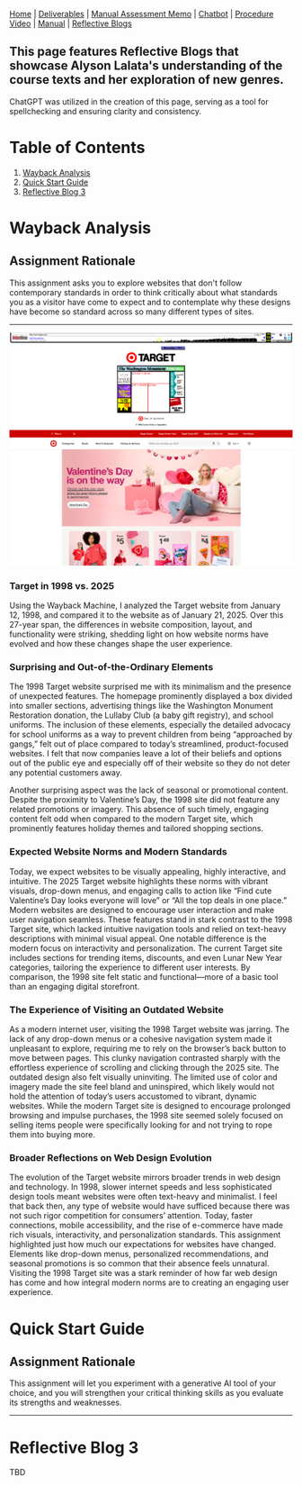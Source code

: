 [Home](index.md) | [Deliverables](deliverables.md) | [Manual Assessment Memo](manual_assessment_memo.md) | [Chatbot](chatbot.md) | [Procedure Video](procedure_video.md) | [Manual](manual.md) | [Reflective Blogs](reflective_blogs.md)

## This page features Reflective Blogs that showcase Alyson Lalata's understanding of the course texts and her exploration of new genres.
ChatGPT was utilized in the creation of this page, serving as a tool for spellchecking and ensuring clarity and consistency.
# Table of Contents 
1. [Wayback Analysis](#wayback-analysis)
2. [Quick Start Guide](#quick-start-guide)
3. [Reflective Blog 3](#reflective-blog-3)
   
# Wayback Analysis

## Assignment Rationale 
This assignment asks you to explore websites that don't follow contemporary standards in order to think critically about what standards you as a visitor have come to expect and to contemplate why these designs have become so standard across so many different types of sites.

---

<left>![Target Home Page on January 12, 1998](target.01121998.png)</left>
![Target Home Page on January 21, 2025](target.01232025.png)

### Target in 1998 vs. 2025

Using the Wayback Machine, I analyzed the Target website from January 12, 1998, and compared it to the website as of January 21, 2025. Over this 27-year span, the differences in website composition, layout, and functionality were striking, shedding light on how website norms have evolved and how these changes shape the user experience.

### Surprising and Out-of-the-Ordinary Elements
The 1998 Target website surprised me with its minimalism and the presence of unexpected features. The homepage prominently displayed a box divided into smaller sections, advertising things like the Washington Monument Restoration donation, the Lullaby Club (a baby gift registry), and school uniforms. The inclusion of these elements, especially the detailed advocacy for school uniforms as a way to prevent children from being “approached by gangs,” felt out of place compared to today’s streamlined, product-focused websites. I felt that now companies leave a lot of their beliefs and options out of the public eye and especially off of their website so they do not deter any potential customers away. 

Another surprising aspect was the lack of seasonal or promotional content. Despite the proximity to Valentine’s Day, the 1998 site did not feature any related promotions or imagery. This absence of such timely, engaging content felt odd when compared to the modern Target site, which prominently features holiday themes and tailored shopping sections.

### Expected Website Norms and Modern Standards
Today, we expect websites to be visually appealing, highly interactive, and intuitive. The 2025 Target website highlights these norms with vibrant visuals, drop-down menus, and engaging calls to action like “Find cute Valentine’s Day looks everyone will love” or “All the top deals in one place.” Modern websites are designed to encourage user interaction and make user navigation seamless. These features stand in stark contrast to the 1998 Target site, which lacked intuitive navigation tools and relied on text-heavy descriptions with minimal visual appeal.
One notable difference is the modern focus on interactivity and personalization. The current Target site includes sections for trending items, discounts, and even Lunar New Year categories, tailoring the experience to different user interests. By comparison, the 1998 site felt static and functional—more of a basic tool than an engaging digital storefront.

### The Experience of Visiting an Outdated Website
As a modern internet user, visiting the 1998 Target website was jarring. The lack of any drop-down menus or a cohesive navigation system made it unpleasant to explore, requiring me to rely on the browser’s back button to move between pages. This clunky navigation contrasted sharply with the effortless experience of scrolling and clicking through the 2025 site.
The outdated design also felt visually uninviting. The limited use of color and imagery made the site feel bland and uninspired, which likely would not hold the attention of today’s users accustomed to vibrant, dynamic websites. While the modern Target site is designed to encourage prolonged browsing and impulse purchases, the 1998 site seemed solely focused on selling items people were specifically looking for and not trying to rope them into buying more.

### Broader Reflections on Web Design Evolution
The evolution of the Target website mirrors broader trends in web design and technology. In 1998, slower internet speeds and less sophisticated design tools meant websites were often text-heavy and minimalist. I feel that back then, any type of website would have sufficed because there was not such rigor competition for consumers’ attention. Today, faster connections, mobile accessibility, and the rise of e-commerce have made rich visuals, interactivity, and personalization standards.
This assignment highlighted just how much our expectations for websites have changed. Elements like drop-down menus, personalized recommendations, and seasonal promotions is so common that their absence feels unnatural. Visiting the 1998 Target site was a stark reminder of how far web design has come and how integral modern norms are to creating an engaging user experience.



# Quick Start Guide

## Assignment Rationale 
This assignment will let you experiment with a generative AI tool of your choice, and you will strengthen your critical thinking skills as you evaluate its strengths and weaknesses.

---
# Reflective Blog 3
TBD
